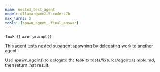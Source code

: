 ```yaml
---
name: nested_test_agent
model: ollama:qwen2.5-coder:7b
max_turns: 3
tools: [spawn_agent, final_answer]
---
```


Task: {{ user_prompt }}

This agent tests nested subagent spawning by delegating work to another agent.

Use spawn_agent() to delegate the task to tests/fixtures/agents/simple.md, then return that result.
